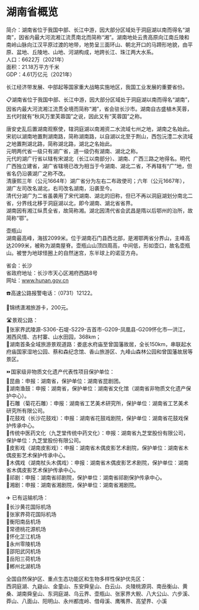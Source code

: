 # 湖南省概览  
简介：湖南省位于我国中部、长江中游，因大部分区域处于洞庭湖以南而得名“湖南”，因省内最大河流湘江流贯南北而简称“湘”。湖南地处云贵高原向江南丘陵和南岭山脉向江汉平原过渡的地带，地势呈三面环山、朝北开口的马蹄形地貌，由平原、盆地、丘陵地、山地、河湖构成，地跨长江、珠江两大水系。  
人口：6622万（2021年）  
面积：21.18万平方千米  
GDP：4.61万亿元（2021年）  

长江经济带发展、中部起等国家重大战略实施地区，我国工业发展的重要省份。  

📋湖南省位于我国中部、长江中游，因大部分区域处于洞庭湖以南而得名“湖南”，因省内最大河流湘江流贯全境而简称“湘”，省会驻长沙市。湖南自古盛植木芙蓉，五代时就有“秋风万里芙蓉国”之说，因此又有“芙蓉国”之称。  

唐安史乱后置湖南观察使，辖洞庭湖以南湘资二水流域七州之地，湖南之名始此。宋初以湖南地置荆湖南路，简称湖南路，以自湖以北至于荆山，西包沅澧二水流域之地置荆湖北路，简称湖北路，湖北之名始此。  
元明两代省一级只有湖广省，道一级仍有湖南、湖北之称。  
元代的湖广行省以辖有宋湖北（长江以南部分）、湖南、广西三路之地得名。明代广西独立建省，湖广省辖境已改为相当于今湖南、湖北二省，不再辖有“广”地，但省名仍沿袭湖广之称不改。  
清康熙三年（公元1664年）湖广省分为左右二布政使司；六年（公元1667年），湖广左司改名湖北，右司改名湖南，沿袭至今。  
清代分湖广为二省虽袭用了宋代湖南、湖北的旧称，但已不再以洞庭湖划分南北二省，分界线北移于洞庭湖以北，即今湖南、湖北省省界。  
湖南因有湘江纵贯全省，故简称湘。湖北因清代省会武昌是隋以后鄂州的治所，故简称“鄂”。  

壶瓶山  
湖南最高峰，海拔2099米。位于湖南石门县西北部，是湘鄂两省分界山，主峰高达2099米，被称为湖南屋脊。壶瓶山山顶四周高，中间低，形如壶口，故名壶瓶山。被誉为地球怪圈上的自然迷宫，东半球上的诺亚方舟。  

省会：长沙  
省政府地址：长沙市天心区湘府西路8号  
网址：<a href="http://www.hunan.gov.cn" target="_blank">www.hunan.gov.cn</a>  

☎️高速公路报警电话：（0731）12122。  

🧭锦绣潇湘旅游卡，200元。  

🛣️景观公路：  
🔸张家界武陵源-S306-石堤-S229-吉首市-G209-凤凰县-G209怀化市—洪江，湘西风情、古村寨、山水田园，368km；  
🔸湖南首条全域旅游景观道路：娄底水府庙至曾国藩故居，全长150km，串联起水府庙国家湿地公园、蔡和森纪念馆、香山旅游区、九峰山森林公园和曾国藩故居等景区。  

⏩国家级非物质文化遗产代表性项目保护单位：  
🔸昆曲：申报：湖南省，保护单位：湖南省昆剧团。  
🔸湖南渔鼓：申报：湖南省，保护单位：湖南省文化馆（湖南省非物质文化遗产保护中心）。  
🔸石雕（菊花石雕）：申报：湖南省工艺美术研究所，保护单位：湖南省工艺美术研究所有限公司。  
🔸花鼓戏（长沙花鼓戏）：申报：湖南省花鼓戏剧院，保护单位：湖南省花鼓戏保护传承中心。  
🔸传统中医药文化（九芝堂传统中药文化）：申报：湖南省九芝堂股份有限公司，保护单位：九芝堂股份有限公司。  
🔸皮影戏（湖南皮影戏）：申报：湖南省木偶皮影艺术剧院，保护单位：湖南省木偶皮影艺术保护传承中心。  
🔸木偶戏（湖南杖头木偶戏）：申报：湖南省木偶皮影艺术剧院，保护单位：湖南省木偶皮影艺术保护传承中心。  
🔸祁剧：申报：湖南省祁剧院，保护单位：湖南省祁剧保护传承中心。  
🔸湘剧：申报：湖南省湘剧院，保护单位：湖南省湘剧院。  

✈️ 已有运输机场：  
🔸长沙黄花国际机场  
🔸张家界荷花国际机场  
🔸衡阳南岳机场  
🔸常德桃花源机场  
🔸怀化芷江机场  
🔸永州零陵机场  
🔸邵阳武冈机场  
🔸岳阳三荷机场  
🔸郴州北湖机场  

全国自然保护区、重点生态功能区和生物多样性保护优先区：  
西洞庭湖、九嶷山、金童山、东安舜皇山、白云山、炎陵桃源洞、南岳衡山、黄桑、湖南舜皇山、东洞庭湖、乌云界、壶瓶山、张家界大鲵、八大公山、六步溪、莽山、八面山、阳明山、永州都庞岭、借母溪、鹰嘴界、高望界、小溪  
